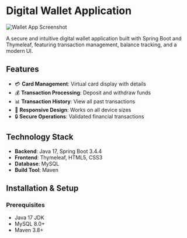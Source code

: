 # Digital Wallet Application

![Wallet App Screenshot](.C:\Users\rguun\Pictures\Screenshots)

A secure and intuitive digital wallet application built with Spring Boot and Thymeleaf, featuring transaction management, balance tracking, and a modern UI.

## Features

- 💳 **Card Management**: Virtual card display with details
- 💰 **Transaction Processing**: Deposit and withdraw funds
- 📊 **Transaction History**: View all past transactions
- 📱 **Responsive Design**: Works on all device sizes
- 🔒 **Secure Operations**: Validated financial transactions

## Technology Stack

- **Backend**: Java 17, Spring Boot 3.4.4
- **Frontend**: Thymeleaf, HTML5, CSS3
- **Database**: MySQL
- **Build Tool**: Maven

## Installation & Setup

### Prerequisites
- Java 17 JDK
- MySQL 8.0+
- Maven 3.8+
